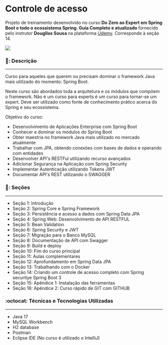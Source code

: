 # Controle de acesso 
Projeto de treinamento desenvolvido no curso <b> Do Zero ao Expert em Spring Boot e todo o ecossistema Spring. Guia Completo e atualizado </b> fornecido pelo instrutor <b> Dougllas Sousa </b> 
na plataforma <a href=https://capgemini.udemy.com/course/spring-boot-expert>Udemy</a>. Corresponde à seção 14.

<p>
<img src="https://img.shields.io/badge/STATUS-COMPLETO-green"/>
</p>

### 📖: Descrição
---
Curso para aqueles que querem ou precisam dominar o framework Java mais utilizado do momento: Spring Boot.

Neste curso são abordados toda a arquitetura e os módulos que compôem o framework. Não é um curso para experts é um curso para tornar-se um expert. Deve ser utilizado como fonte de conhecimento prático acerca do Spring e seu ecossistema.

Objetivo do curso:

- Desenvolvimento de Aplicações Enterprise com Spring Boot
- Conhecer e dominar os módulos do Spring Boot
- Obter maestria no framework Java mais utilizado no mercado atualmente
- Trabalhar com JPA, obtendo conexões com bases de dados e operando com entidades
- Desenvolver API's RESTFul utilizando recurso avançados
- Adicionar Segurança na Aplicação com Spring Security
- Implementar Autenticação utilizando Tokens JWT
- Documentar API's REST utilizando o SWAGGER

### 📑: Seções
---
- Seção 1: Introdução
- Seção 2: Spring Core e Spring Framework
- Seção 3: Persistência e acesso a dados com Spring Data JPA
- Seção 4: Spring Web: Desenvolvimento de API RESTFUL
- Seção 5: Bean Validation
- Seção 6: Spring Security e JWT
- Seção 7: Migração para o Banco MySQL
- Seção 8: Documentação de API com Swagger
- Seção 9: Build e deploy
- Seção 10: Fim do curso principal
- Seção 11: Aulas complementares
- Seção 12: Aprofundamento em Spring Data JPA
- Seção 13: Trabalhando com o Docker
- Seção 14: Criando um controle de acesso completo com Spring securitye Spring Boot 3
- Seção 15: Apêndice 1: Instalação das ferramentas
- Seção 16: Apêndice 2: Curso rápido de GIT com GITHUB

###  :octocat: Técnicas e Tecnologias Utilizadas
---
- Java 17
- MySQL Workbench
- H2 database
- Postman
- Eclipse IDE (No curso é utilizado o IntelliJ)
